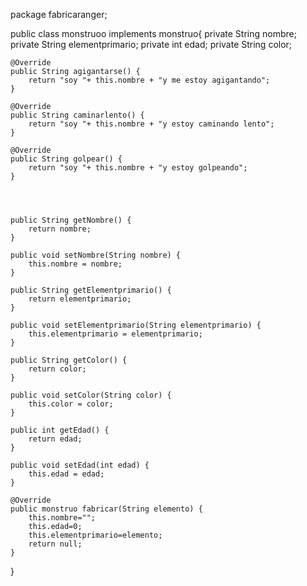 package fabricaranger;

public class monstruoo implements monstruo{
	private String nombre;
	private String elementprimario;
	private int edad;
	private String color;
	
	
	@Override
	public String agigantarse() {
		return "soy "+ this.nombre + "y me estoy agigantando";
	}

	@Override
	public String caminarlento() {
		return "soy "+ this.nombre + "y estoy caminando lento";
	}

	@Override
	public String golpear() {
		return "soy "+ this.nombre + "y estoy golpeando";
	}


	

	public String getNombre() {
		return nombre;
	}

	public void setNombre(String nombre) {
		this.nombre = nombre;
	}

	public String getElementprimario() {
		return elementprimario;
	}

	public void setElementprimario(String elementprimario) {
		this.elementprimario = elementprimario;
	}

	public String getColor() {
		return color;
	}

	public void setColor(String color) {
		this.color = color;
	}

	public int getEdad() {
		return edad;
	}

	public void setEdad(int edad) {
		this.edad = edad;
	}

	@Override
	public monstruo fabricar(String elemento) {
		this.nombre="";
		this.edad=0;
		this.elementprimario=elemento;
		return null;
	}
}
